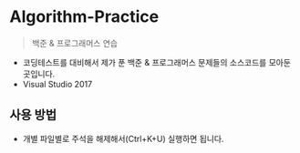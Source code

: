 # Algorithm-Practice
> 백준 &amp; 프로그래머스 연습

- 코딩테스트를 대비해서 제가 푼 백준 & 프로그래머스 문제들의 소스코드를 모아둔 곳입니다.
- Visual Studio 2017

## 사용 방법
- 개별 파일별로 주석을 해제해서(Ctrl+K+U) 실행하면 됩니다.
